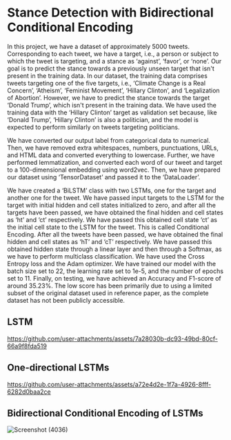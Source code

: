 # Stance Detection with Bidirectional Conditional Encoding

In this project, we have a dataset of approximately 5000 tweets. Corresponding to each tweet, we have a target, i.e., a person or subject to which the tweet is targeting, and a stance as ‘against’, ‘favor’, or ‘none’. Our goal is to predict the stance towards a previously unseen target that isn't present in the training data. In our dataset, the training data comprises tweets targeting one of the five targets, i.e., ‘Climate Change is a Real Concern’, ‘Atheism’, ‘Feminist Movement’, ‘Hillary Clinton’, and ‘Legalization of Abortion’. However, we have to predict the stance towards the target ‘Donald Trump’, which isn't present in the training data. We have used the training data with the ‘Hillary Clinton’ target as validation set because, like ‘Donald Trump’, ‘Hillary Clinton’ is also a politician, and the model is expected to perform similarly on tweets targeting politicians.

We have converted our output label from categorical data to numerical. Then, we have removed extra whitespaces, numbers, punctuations, URLs, and HTML data and converted everything to lowercase. Further, we have performed lemmatization, and converted each word of our tweet and target to a 100-dimensional embedding using word2vec. Then, we have prepared our dataset using ‘TensorDataset’ and passed it to the ‘DataLoader’.

We have created a ‘BiLSTM’ class with two LSTMs, one for the target and another one for the tweet. We have passed input targets to the LSTM for the target with initial hidden and cell states initialized to zero, and after all the targets have been passed, we have obtained the final hidden and cell states as ‘ht’ and ‘ct’ respectively. We have passed this obtained cell state ‘ct’ as the initial cell state to the LSTM for the tweet. This is called Conditional Encoding. After all the tweets have been passed, we have obtained the final hidden and cell states as ‘hT’ and ‘cT’ respectively. We have passed this obtained hidden state through a linear layer and then through a Softmax, as we have to perform multiclass classification. We have used the Cross Entropy loss and the Adam optimizer. We have trained our model with the batch size set to 22, the learning rate set to 1e-5, and the number of epochs set to 11. Finally, on testing, we have achieved an Accuracy and F1-score of around 35.23%. The low score has been primarily due to using a limited subset of the original dataset used in reference paper, as the complete dataset has not been publicly accessible.

## LSTM
https://github.com/user-attachments/assets/7a28030b-dc93-49bd-80cf-66a9f8fda519

## One-directional LSTMs
https://github.com/user-attachments/assets/a72e4d2e-1f7a-4926-8fff-6282d0baa2ce

## Bidirectional Conditional Encoding of LSTMs
![Screenshot (4036)](https://github.com/user-attachments/assets/2daceede-d535-4664-863b-72fd697e3979)

